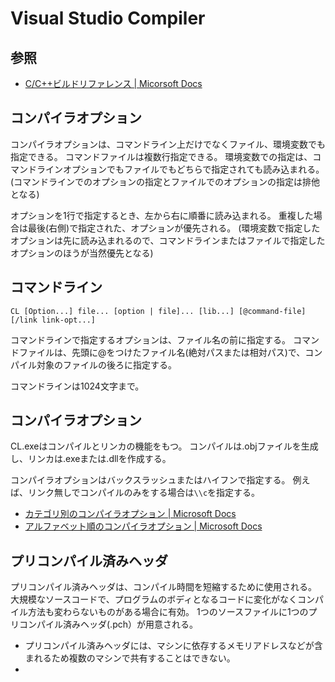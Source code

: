 # Visual Studio Compiler



## 参照

 - [C/C++ビルドリファレンス | Micorsoft Docs](https://docs.microsoft.com/ja-jp/cpp/build/reference/c-cpp-building-reference?view=vs-2017)



## コンパイラオプション

コンパイラオプションは、コマンドライン上だけでなくファイル、環境変数でも指定できる。
コマンドファイルは複数行指定できる。
環境変数での指定は、コマンドラインオプションでもファイルでもどちらで指定されても読み込まれる。
(コマンドラインでのオプションの指定とファイルでのオプションの指定は排他となる)

オプションを1行で指定するとき、左から右に順番に読み込まれる。
重複した場合は最後(右側)で指定された、オプションが優先される。
(環境変数で指定したオプションは先に読み込まれるので、コマンドラインまたはファイルで指定したオプションのほうが当然優先となる)


## コマンドライン

	CL [Option...] file... [option | file]... [lib...] [@command-file] [/link link-opt...]


コマンドラインで指定するオプションは、ファイル名の前に指定する。
コマンドファイルは、先頭に@をつけたファイル名(絶対パスまたは相対パス)で、コンパイル対象のファイルの後ろに指定する。

コマンドラインは1024文字まで。


## コンパイラオプション

CL.exeはコンパイルとリンカの機能をもつ。
コンパイルは.objファイルを生成し、リンカは.exeまたは.dllを作成する。

コンパイラオプションはバックスラッシュまたはハイフンで指定する。
例えば、リンク無しでコンパイルのみをする場合は`\\c`を指定する。

 - [カテゴリ別のコンパイラオプション | Microsoft Docs](https://docs.microsoft.com/ja-jp/cpp/build/reference/compiler-options-listed-by-category?view=vs-2017)
 - [アルファベット順のコンパイラオプション | Microsoft Docs](https://docs.microsoft.com/ja-jp/cpp/build/reference/compiler-options-listed-by-alphabetically?view=vs-2017)


## プリコンパイル済みヘッダ

プリコンパイル済みヘッダは、コンパイル時間を短縮するために使用される。
大規模なソースコードで、プログラムのボディとなるコードに変化がなくコンパイル方法も変わらないものがある場合に有効。
1つのソースファイルに1つのプリコンパイル済みヘッダ(.pch）が用意される。


 - プリコンパイル済みヘッダには、マシンに依存するメモリアドレスなどが含まれるため複数のマシンで共有することはできない。
 - 
